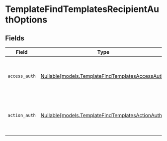 # TemplateFindTemplatesRecipientAuthOptions


## Fields

| Field                                                                                            | Type                                                                                             | Required                                                                                         | Description                                                                                      |
| ------------------------------------------------------------------------------------------------ | ------------------------------------------------------------------------------------------------ | ------------------------------------------------------------------------------------------------ | ------------------------------------------------------------------------------------------------ |
| `access_auth`                                                                                    | [Nullable[models.TemplateFindTemplatesAccessAuth]](../models/templatefindtemplatesaccessauth.md) | :heavy_check_mark:                                                                               | The type of authentication required for the recipient to access the document.                    |
| `action_auth`                                                                                    | [Nullable[models.TemplateFindTemplatesActionAuth]](../models/templatefindtemplatesactionauth.md) | :heavy_check_mark:                                                                               | The type of authentication required for the recipient to sign the document.                      |